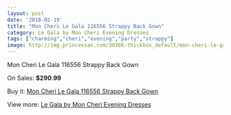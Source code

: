 ```yaml
---
layout: post
date: '2018-02-19'
title: "Mon Cheri Le Gala 116556 Strappy Back Gown"
category: Le Gala by Mon Cheri Evening Dresses
tags: ["charming","cheri","evening","party","strappy"]
image: http://img.princessan.com/30366-thickbox_default/mon-cheri-le-gala-116556-strappy-back-gown.jpg
---
```

Mon Cheri Le Gala 116556 Strappy Back Gown

On Sales: **$290.99**
<a href="https://www.princessan.com/en/13803-mon-cheri-le-gala-116556-strappy-back-gown.html"><amp-img layout="responsive" width="600" height="600" src="//img.princessan.com/30366-thickbox_default/mon-cheri-le-gala-116556-strappy-back-gown.jpg" alt="Mon Cheri Le Gala 116556 Strappy Back Gown 0" /></a>
<a href="https://www.princessan.com/en/13803-mon-cheri-le-gala-116556-strappy-back-gown.html"><amp-img layout="responsive" width="600" height="600" src="//img.princessan.com/30367-thickbox_default/mon-cheri-le-gala-116556-strappy-back-gown.jpg" alt="Mon Cheri Le Gala 116556 Strappy Back Gown 1" /></a>

Buy it: [Mon Cheri Le Gala 116556 Strappy Back Gown](https://www.princessan.com/en/13803-mon-cheri-le-gala-116556-strappy-back-gown.html "Mon Cheri Le Gala 116556 Strappy Back Gown")

View more: [Le Gala by Mon Cheri Evening Dresses](https://www.princessan.com/en/102- "Le Gala by Mon Cheri Evening Dresses")